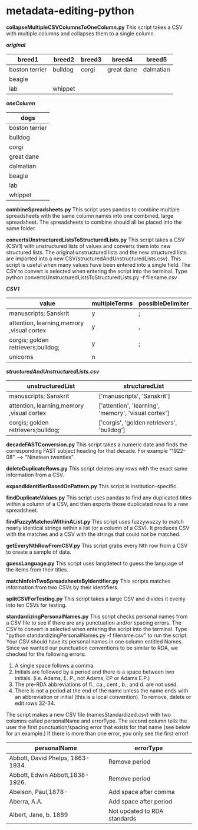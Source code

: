 # metadata-editing-python

**collapseMultipleCSVColumnsToOneColumn.py**
This script takes a CSV with multiple columns and collapses them to a single column.

***original***

|breed1         |breed2         |breed3         |breed4         |breed5         |
|---------------|---------------|---------------|---------------|---------------|
|boston terrier	|bulldog        |corgi        	|great dane	    |dalmatian      |
|beagle         |               |               |               |               |
|lab            |whippet        |               |               |               |

***oneColumn***

|dogs           |
|---------------|
|boston terrier	|
|bulldog        |
|corgi  	      |
|great dane   	|
|dalmatian      |
|beagle         |
|lab            |
|whippet        |

**combineSpreadsheets.py**
This script uses pandas to combine multiple spreadsheets with the same column names into one combined, large spreadsheet. The spreadsheets to combine should all be placed into the same folder.

**convertsUnstructuredListsToStructuredLists.py**
This script takes a CSV (CSV1) with unstructured lists of values and converts them into new structured lists. The original unstructured lists and the new structured lists are imported into a new CSV(structuredAndUnstructuredLists.csv). This script is useful when many values have been entered into a single field. The CSV to convert is selected when entering the script into the terminal. Type python convertsUnstructuredListsToStructuredLists.py -f filename.csv

***CSV1***

|value                                     |multipleTerms |possibleDelimiter|
| -----------------------------------------|--------------|-----------------|
|manuscripts; Sanskrit                     |y             |;                |
|attention, learning,memory ,visual cortex |y             |,                |
|corgis; golden retrievers;bulldog;        |y             |;                |
|unicorns                                  |n             |                 |

***structuredAndUnstructuredLists.csv***

|unstructuredList                          |structuredList                                        |
| -----------------------------------------|------------------------------------------------------|
|manuscripts; Sanskrit                     |['manuscripts', 'Sanskrit']                           |
|attention, learning,memory ,visual cortex |['attention', 'learning', 'memory', 'visual cortex']  |
|corgis; golden retrievers;bulldog;        |['corgis', 'golden retrievers', 'bulldog']            |


**decadeFASTConversion.py**
This script takes a numeric date and finds the corresponding FAST subject heading for that decade. For example "1922-08" --> "Nineteen twenties".

**deleteDuplicateRows.py**
This script deletes any rows with the exact same information from a CSV.

**expandIdentifierBasedOnPattern.py**
This script is institution-specific.

**findDuplicateValues.py**
This script uses pandas to find any duplicated titles within a column of a CSV, and then exports those duplicated rows to a new spreadsheet.

**findFuzzyMatchesWithinAList.py**
This script uses fuzzywuzzy to match nearly identical strings within a list (or a column of a CSV). It produces CSV with the matches and a CSV with the strings that could not be matched.

**getEveryNthRowFromCSV.py**
This script grabs every Nth row from a CSV to create a sample of data.

**guessLanguage.py**
This script uses langdetect to guess the language of the items from their titles.

**matchInfoInTwoSpreadsheetsByIdentifier.py**
This scripts matches information from two CSVs by their identifiers.

**splitCSVForTesting.py**
This script takes a large CSV and divides it evenly into ten CSVs for testing.

**standardizingPersonalNames.py**
This script checks personal names from a CSV file to see if there are any punctuation and/or spacing errors. The CSV to convert is selected when entering the script into the terminal. Type "python standardizingPersonalNames.py -f filename.csv" to run the script. Your CSV should have its personal names in one column entitled Names. Since we wanted our punctuation conventions to be similar to RDA, we checked for the following errors:

1) A single space follows a comma.
2) Initials are followed by a period and there is a space between two initials. (i.e. Adams, E. P., not Adams, EP or Adams E.P.)
3) The pre-RDA abbreviations of fl., ca., cent., b., and d. are not used.
4) There is not a period at the end of the name unless the name ends with an abbreviation or initial (this is a local convention). To remove, delete or edit rows 32-34.

The script makes a new CSV file (namesStandardized.csv) with two columns called personalName and errorType. The second column tells the user the first punctuation/spacing error that exists for that name (see below for an example.) If there is more than one error, you only see the first error!

|personalName                     |errorType                    |
| --------------------------------|-----------------------------|
|Abbott, David Phelps, 1863-1934. |Remove period                |
|Abbott, Edwin Abbott,1838-1926.  |Remove period                |   
|Abelson, Paul,1878-	            |Add space after comma        |  
|Aberra, A.A.	                    |Add space after period       |
|Albert, Jane, b. 1889            |Not updated to RDA standards |
